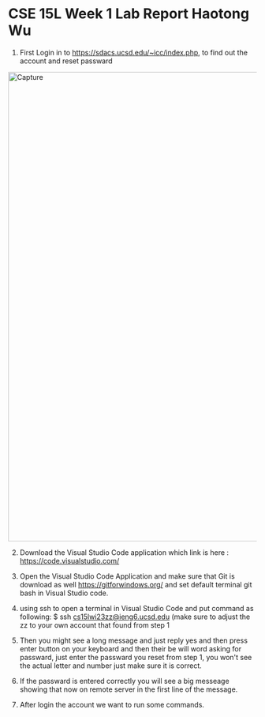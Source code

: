 # CSE 15L Week 1 Lab Report Haotong Wu
1. First Login in to https://sdacs.ucsd.edu/~icc/index.php, to find out the account and reset passward 
<img width="950" alt="Capture" src="https://user-images.githubusercontent.com/122568570/212788097-4407e657-cfca-4640-9e6d-da8e9d8236ea.PNG">

2. Download the Visual Studio Code application which link is here : https://code.visualstudio.com/

3. Open the Visual Studio Code Application and make sure that Git is download as well https://gitforwindows.org/ and set default terminal git bash in Visual Studio code.

4. using ssh to open a terminal in Visual Studio Code and put command as following:
$ ssh cs15lwi23zz@ieng6.ucsd.edu (make sure to adjust the zz to your own account that found from step 1

5. Then you might see a long message and just reply yes and then press enter button on your keyboard and then their be will word asking for passward, just enter the passward you reset from step 1, you won't see the actual letter and number just make sure it is correct.

6. If the passward is entered correctly you will see a big messeage showing that now on remote server in the first line of the message.

7. After login the account we want to run some commands.
